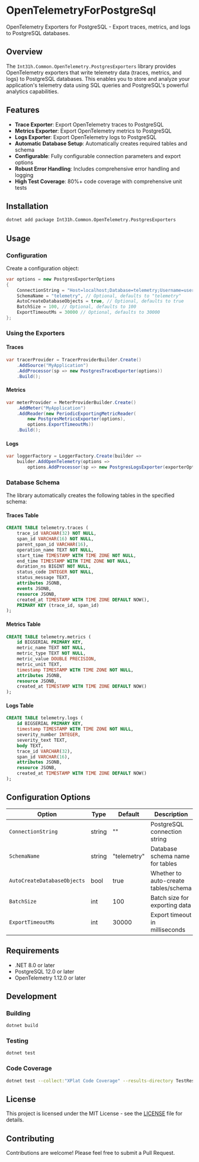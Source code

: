 # OpenTelemetryForPostgreSql

OpenTelemetry Exporters for PostgreSQL - Export traces, metrics, and logs to PostgreSQL databases.

## Overview

The `Int31h.Common.OpenTelemetry.PostgresExporters` library provides OpenTelemetry exporters that write telemetry data (traces, metrics, and logs) to PostgreSQL databases. This enables you to store and analyze your application's telemetry data using SQL queries and PostgreSQL's powerful analytics capabilities.

## Features

- **Trace Exporter**: Export OpenTelemetry traces to PostgreSQL
- **Metrics Exporter**: Export OpenTelemetry metrics to PostgreSQL  
- **Logs Exporter**: Export OpenTelemetry logs to PostgreSQL
- **Automatic Database Setup**: Automatically creates required tables and schema
- **Configurable**: Fully configurable connection parameters and export options
- **Robust Error Handling**: Includes comprehensive error handling and logging
- **High Test Coverage**: 80%+ code coverage with comprehensive unit tests

## Installation

```bash
dotnet add package Int31h.Common.OpenTelemetry.PostgresExporters
```

## Usage

### Configuration

Create a configuration object:

```csharp
var options = new PostgresExporterOptions
{
    ConnectionString = "Host=localhost;Database=telemetry;Username=user;Password=pass;",
    SchemaName = "telemetry", // Optional, defaults to "telemetry"
    AutoCreateDatabaseObjects = true, // Optional, defaults to true
    BatchSize = 100, // Optional, defaults to 100
    ExportTimeoutMs = 30000 // Optional, defaults to 30000
};
```

### Using the Exporters

#### Traces

```csharp
var tracerProvider = TracerProviderBuilder.Create()
    .AddSource("MyApplication")
    .AddProcessor(sp => new PostgresTraceExporter(options))
    .Build();
```

#### Metrics

```csharp
var meterProvider = MeterProviderBuilder.Create()
    .AddMeter("MyApplication")
    .AddReader(new PeriodicExportingMetricReader(
        new PostgresMetricsExporter(options), 
        options.ExportTimeoutMs))
    .Build();
```

#### Logs

```csharp
var loggerFactory = LoggerFactory.Create(builder =>
    builder.AddOpenTelemetry(options =>
        options.AddProcessor(sp => new PostgresLogsExporter(exporterOptions))));
```

### Database Schema

The library automatically creates the following tables in the specified schema:

#### Traces Table
```sql
CREATE TABLE telemetry.traces (
    trace_id VARCHAR(32) NOT NULL,
    span_id VARCHAR(16) NOT NULL,
    parent_span_id VARCHAR(16),
    operation_name TEXT NOT NULL,
    start_time TIMESTAMP WITH TIME ZONE NOT NULL,
    end_time TIMESTAMP WITH TIME ZONE NOT NULL,
    duration_ns BIGINT NOT NULL,
    status_code INTEGER NOT NULL,
    status_message TEXT,
    attributes JSONB,
    events JSONB,
    resource JSONB,
    created_at TIMESTAMP WITH TIME ZONE DEFAULT NOW(),
    PRIMARY KEY (trace_id, span_id)
);
```

#### Metrics Table
```sql
CREATE TABLE telemetry.metrics (
    id BIGSERIAL PRIMARY KEY,
    metric_name TEXT NOT NULL,
    metric_type TEXT NOT NULL,
    metric_value DOUBLE PRECISION,
    metric_unit TEXT,
    timestamp TIMESTAMP WITH TIME ZONE NOT NULL,
    attributes JSONB,
    resource JSONB,
    created_at TIMESTAMP WITH TIME ZONE DEFAULT NOW()
);
```

#### Logs Table
```sql
CREATE TABLE telemetry.logs (
    id BIGSERIAL PRIMARY KEY,
    timestamp TIMESTAMP WITH TIME ZONE NOT NULL,
    severity_number INTEGER,
    severity_text TEXT,
    body TEXT,
    trace_id VARCHAR(32),
    span_id VARCHAR(16),
    attributes JSONB,
    resource JSONB,
    created_at TIMESTAMP WITH TIME ZONE DEFAULT NOW()
);
```

## Configuration Options

| Option | Type | Default | Description |
|--------|------|---------|-------------|
| `ConnectionString` | string | "" | PostgreSQL connection string |
| `SchemaName` | string | "telemetry" | Database schema name for tables |
| `AutoCreateDatabaseObjects` | bool | true | Whether to auto-create tables/schema |
| `BatchSize` | int | 100 | Batch size for exporting data |
| `ExportTimeoutMs` | int | 30000 | Export timeout in milliseconds |

## Requirements

- .NET 8.0 or later
- PostgreSQL 12.0 or later
- OpenTelemetry 1.12.0 or later

## Development

### Building

```bash
dotnet build
```

### Testing

```bash
dotnet test
```

### Code Coverage

```bash
dotnet test --collect:"XPlat Code Coverage" --results-directory TestResults
```

## License

This project is licensed under the MIT License - see the [LICENSE](LICENSE) file for details.

## Contributing

Contributions are welcome! Please feel free to submit a Pull Request.